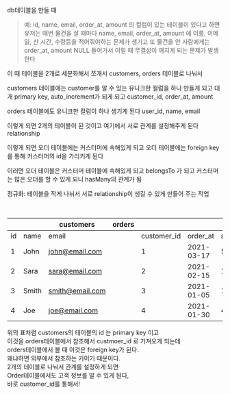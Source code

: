 db테이블을 만들 때 

> 예:
id, name, email, order_at, amount
의 컬럼이 있는 테이블이 있다고 하면
유저는 매번 물건을 살 때마다 name, email, order_at, amount 에
이름, 이메일, 산 시간, 수량등을 적어줘야하는 문제가 생기고
또 
물건을 안 사람에게는 order_at, amount NULL 들어가서 
이럴 때 무결성이 깨지게 되는 문제가 발생한다

이 때 테이블을 2개로 세분화해서 쪼개서 
customers, orders 테이블로 나눠서 

customers 테이블에는 customer를 알 수 있는 유니크한 컬럼을 하나 만들게 되고
대개 primary key, auto_increment가 되게 되고
customer_id, order_at, amount

orders 테이블에도 
유니크한 컬럼이 하나 생기게 된다
user_id, name, email 

이렇게 되면 2개의 테이블이 된 것이고 
여기에서 서로 관계를 설정해주게 된다 relationship

이렇게 되면 오더 테이블에는 커스터머에 속해있게 되고 
오더 테이블에는 foreign key를 통해 커스터머의 id을 가리키게 된다

이러면 오더 테이블은 커스터머 테이블에 속해있게 되고 belongsTo 가 되고 
커스터머는 많은 오더를 할 수 있게 되니 hasMany의 관계가 됨

정규화: 테이블을 작게 나눠서 서로 relationship이 생길 수 있게 만들어 주는 작업

<br/>

|||customers| orders ||||
|--|--|--|--|--|--|--|
| id | name | email | | customer_id | order_at | amount |
| 1 | John | john@email.com | | 1 | 2021-03-17 | 5 |
| 2 | Sara | sara@email.com | | 2 | 2021-02-15 | 15 |
| 3 | Smith | smith@email.com | | 3 | 2021-01-05 | 1 |
| 4 | Joe | joe@email.com | | 4 | 2021-01-30 | 4 |

위의 표처럼 
customers의 테이블의 id 는 primary key 이고   
이것을 orders테이블에서 참조해서 custmoer_id 로 가져오게 되는데  
orders테이블에서 볼 때 이것은 foreign key가 된다.  
 왜냐하면 외부에서 참조하는 키이기 때문이다.   
2개의 테이블로 나눠서 관계를 설정하게 되면  
 Order테이블에서도 고객 정보를 알 수 있게 된다,   
 바로 customer_id를 통해서!  


